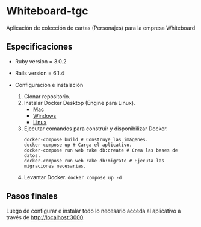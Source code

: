 # Whiteboard-tgc

Aplicación de colección de cartas (Personajes) para la empresa Whiteboard

## Especificaciones

* Ruby version
    = 3.0.2

* Rails version
    = 6.1.4

* Configuración e instalación
    1. Clonar repositorio.
    2. Instalar Docker Desktop (Engine para Linux).
        - [Mac](https://docs.docker.com/desktop/mac/install/)
        - [Windows](https://docs.docker.com/desktop/windows/install/)
        - [Linux](https://docs.docker.com/engine/install/)
    3. Ejecutar comandos para construir y disponibilizar Docker. 
        ```
        docker-compose build # Construye las imágenes.
        docker-compose up # Carga el aplicativo.
        docker-compose run web rake db:create # Crea las bases de datos.
        docker-compose run web rake db:migrate # Ejecuta las migraciones necesarias.
        ```
    5. Levantar Docker. `docker compose up -d`

## Pasos finales

Luego de configurar e instalar todo lo necesario acceda al aplicativo a través de [http://localhost:3000](http://localhost:3000)
